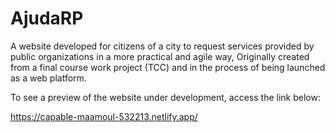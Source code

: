 # AjudaRP

A website developed for citizens of a city to request services provided by public organizations in a more practical and agile way, Originally created from a final course work project (TCC) and in the process of being launched as a web platform.

To see a preview of the website under development, access the link below:

https://capable-maamoul-532213.netlify.app/
